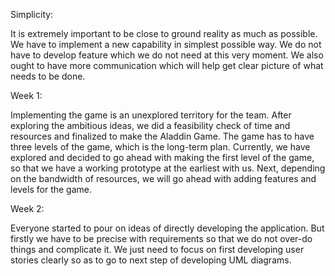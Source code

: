 Simplicity:

It is extremely important to be close to ground reality as much as possible. We have to implement a new capability in simplest possible way. We do not have to develop feature which we do not need at this very moment. We also ought to have more communication which will help get clear picture of what needs to be done.

Week 1:

Implementing the game is an unexplored territory for the team. After exploring the ambitious ideas, we did a feasibility check of time and resources and finalized to make the Aladdin Game. The game has to have three levels of the game, which is the long-term plan. Currently, we have explored and decided to go ahead with making the first level of the game, so that we have a working prototype at the earliest with us. Next, depending on the bandwidth of resources, we will go ahead with adding features and levels for the game.

Week 2:

Everyone started to pour on ideas of directly developing the application. But firstly we have to be precise with requirements so that we do not over-do things and complicate it. We just need to focus on first developing user stories clearly so as to go to next step of developing UML diagrams.

	